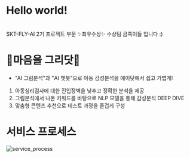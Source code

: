 # Hello world! 
<br> SKT-FLY-AI 2기 프로젝트 부문 ✨최우수상✨ 수상팀 금쪽이들 입니다 :) </br>


# 🎨마음을 그리닷🎨
+ "AI 그림분석"과 "AI 챗봇"으로 아동 감성분석을 에이닷에서 쉽고 가볍게!
1. 아동심리검사에 대한 진입장벽을 낮추고 정확한 분석을 제공
2. 그림분석에서 나온 키워드를 바탕으로 NLP 모델을 통해 감성분석 DEEP DIVE
3. 맞춤형 콘텐츠 추천으로 테스트 과정을 즐겁게 구성

# 서비스 프로세스
![service_process](https://user-images.githubusercontent.com/68270424/229696703-8107e2c3-8608-4a45-8943-f72de572e5c1.png)

